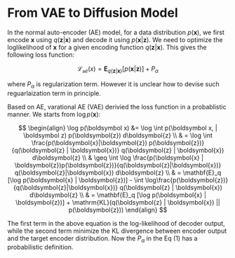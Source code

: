 # From VAE to Diffusion Model

In the normal auto-encoder (AE) model, for a data distribution $p(\boldsymbol{x})$, we first encode $\boldsymbol x$ using $q(\boldsymbol z|\boldsymbol x)$ and decode it using $p(\boldsymbol x|\boldsymbol z)$. We need to optimize the loglikelihood of $\boldsymbol x$ for a given encoding function $q(\boldsymbol z | \boldsymbol x)$. This gives the following loss function:

$$\mathcal{L}_{\mathtt ae}(x) = \mathbf{E}_{q(\boldsymbol{z} | \boldsymbol{x})} [ p(\boldsymbol{x} | \boldsymbol{z})] + P_{\alpha} $$

where $P_{\alpha}$ is regularization term. However it is unclear how to devise such reguarlaization term in principle. 

Based on AE, varational AE (VAE) derivied the loss function in a probablistic manner. We starts from $\log p(\boldsymbol x)$: 

$$
\begin{align}
\log p(\boldsymbol x) &= \log \int p(\boldsymbol x, | \boldsymbol z) p(\boldsymbol{z}) d\boldsymbol{z} \\
    & = \log \int \frac{p(\boldsymbol{x}|\boldsymbol{z}) p(\boldsymbol{z})}{q(\boldsymbol{z} | \boldsymbol{x})} q(\boldsymbol{z} | \boldsymbol{x}) d\boldsymbol{z}  \\
    & \geq \int \log \frac{p(\boldsymbol{x} | \boldsymbol{z})p(\boldsymbol{z})}{q(\boldsymbol{z}|\boldsymbol{x})} q(\boldsymbol{z}|\boldsymbol{x}) d\boldsymbol{z} \\
    & = \mathbf{E}_q [\log p(\boldsymbol{x} | \boldsymbol{z})] - \int \log\frac{p(\boldsymbol{z})}{q(\boldsymbol{z}|\boldsymbol{x})} q(\boldsymbol{z} | \boldsymbol{x}) d\boldsymbol{z} \\
    & = \mathbf{E}_q [\log p(\boldsymbol{x} | \boldsymbol{z})]  + \mathrm{KL}(q(\boldsymbol{z} | \boldsymbol{x}) || p(\boldsymbol{z}))
\end{align}
$$

The first term in the above equation is the log-likelihood of decoder output, while the second term minimize the KL divergence between encoder output and the target encoder distribution. Now the $P_\alpha$ in the Eq (1) has a probabilistic definition. 

